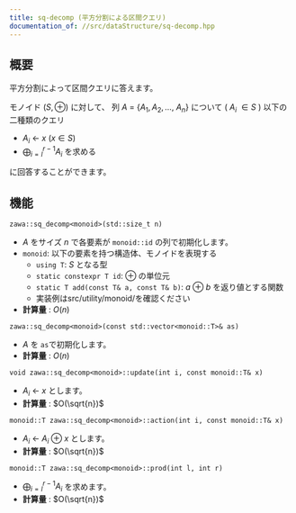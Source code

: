 ```yaml
---
title: sq-decomp (平方分割による区間クエリ)
documentation_of: //src/dataStructure/sq-decomp.hpp
---
```


## 概要

平方分割によって区間クエリに答えます。

モノイド $(S, \oplus)$ に対して、 列 $A\ =\ \{ A_1, A_2, \dots,\ A_n\}$ について ( $A_i\ \in S$ ) 以下の二種類のクエリ

- $A_i\ \leftarrow\ x\ (x\in S)$
- $\displaystyle \bigoplus_{i = l}^{r - 1} A_i$ を求める

に回答することができます。


## 機能

`zawa::sq_decomp<monoid>(std::size_t n)`
- $A$ をサイズ $n$ で各要素が `monoid::id` の列で初期化します。
- `monoid`: 以下の要素を持つ構造体、モノイドを表現する
	- `using T`: $S$ となる型
	- `static constexpr T id`: $\oplus$ の単位元
	- `static T add(const T& a, const T& b)`: $a\  \oplus\ b$ を返り値とする関数
	- 実装例はsrc/utility/monoid/を確認ください
- **計算量** : $O(n)$

`zawa::sq_decomp<monoid>(const std::vector<monoid::T>& as)`
- $A$ を `as`で初期化します。
- **計算量** : $O(n)$

`void zawa::sq_decomp<monoid>::update(int i, const monoid::T& x)`
- $A_i\ \leftarrow\ x$ とします。
- **計算量** : $O(\sqrt{n})$

`monoid::T zawa::sq_decomp<monoid>::action(int i, const monoid::T& x)`
- $A_i\ \leftarrow\ A_i\ \oplus\ x$ とします。
- **計算量** : $O(\sqrt{n})$

`monoid::T zawa::sq_decomp<monoid>::prod(int l, int r)`
- $\displaystyle \bigoplus_{i = l}^{r - 1} A_i$ を求めます。
- **計算量** : $O(\sqrt{n})$

